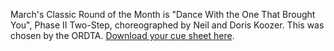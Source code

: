 March's Classic Round of the Month is "Dance With the One That Brought You", Phase II Two-Step, choreographed by Neil and Doris Koozer. This was chosen by the ORDTA.
[Download your cue sheet here](https://www.roundalab.org/CuesheetsDL2/Dance%20With%20The%20One%20That%20Brought%20You,%20Koozer,%20N&D_Two%20Step_2.pdf).
